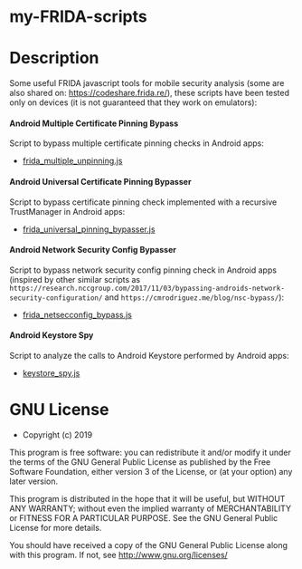 # my-FRIDA-scripts


# Description
Some useful FRIDA javascript tools for mobile security analysis (some are also shared on: <https://codeshare.frida.re/>), these scripts have been tested only on devices (it is not guaranteed that they work on emulators):

#### Android Multiple Certificate Pinning Bypass
Script to bypass multiple certificate pinning checks in Android apps: 
*  [frida_multiple_unpinning.js](<https://gist.github.com/akabe1/5632cbc1cd49f0237cbd0a93bc8e4452>)

#### Android Universal Certificate Pinning Bypasser
Script to bypass certificate pinning check implemented with a recursive TrustManager in Android apps:
* [frida_universal_pinning_bypasser.js](<https://gist.github.com/akabe1/ac6029bf2315c6d95ff2ad00fb7be1fc>)

#### Android Network Security Config Bypasser
Script to bypass network security config pinning check in Android apps (inspired by other similar scripts as `https://research.nccgroup.com/2017/11/03/bypassing-androids-network-security-configuration/` and `https://cmrodriguez.me/blog/nsc-bypass/`):
* [frida_netsecconfig_bypass.js](<https://gist.github.com/akabe1/3da684903d8e57ec3328432358289b65>)

#### Android Keystore Spy
Script to analyze the calls to Android Keystore performed by Android apps:
* [keystore_spy.js](<https://gist.github.com/akabe1/c9d285ad3d07e7f47fc6d1599d01c8cf>)


# GNU License
- Copyright (c) 2019

This program is free software: you can redistribute it and/or modify
it under the terms of the GNU General Public License as published by
the Free Software Foundation, either version 3 of the License, or
(at your option) any later version.

This program is distributed in the hope that it will be useful,
but WITHOUT ANY WARRANTY; without even the implied warranty of
MERCHANTABILITY or FITNESS FOR A PARTICULAR PURPOSE. See the
GNU General Public License for more details.

You should have received a copy of the GNU General Public License
along with this program.  If not, see <http://www.gnu.org/licenses/>
